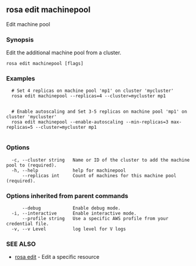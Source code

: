 ## rosa edit machinepool

Edit machine pool

### Synopsis

Edit the additional machine pool from a cluster.

```
rosa edit machinepool [flags]
```

### Examples

```
  # Set 4 replicas on machine pool 'mp1' on cluster 'mycluster'
  rosa edit machinepool --replicas=4 --cluster=mycluster mp1


  # Enable autoscaling and Set 3-5 replicas on machine pool 'mp1' on cluster 'mycluster'
  rosa edit machinepool --enable-autoscaling --min-replicas=3 max-replicas=5 --cluster=mycluster mp1


```

### Options

```
  -c, --cluster string   Name or ID of the cluster to add the machine pool to (required).
  -h, --help             help for machinepool
      --replicas int     Count of machines for this machine pool (required).
```

### Options inherited from parent commands

```
      --debug            Enable debug mode.
  -i, --interactive      Enable interactive mode.
      --profile string   Use a specific AWS profile from your credential file.
  -v, --v Level          log level for V logs
```

### SEE ALSO

* [rosa edit](rosa_edit.md)	 - Edit a specific resource

